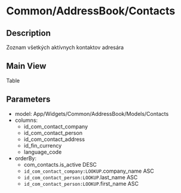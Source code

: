 # Common/AddressBook/Contacts

## Description

Zoznam všetkých aktívnych kontaktov adresára

## Main View

Table

## Parameters

* model: App/Widgets/Common/AddressBook/Models/Contacts
* columns:
  * id_com_contact_company
  * id_com_contact_person
  * id_com_contact_address
  * id_fin_currency
  * language_code
* orderBy: 
  * com_contacts.is_active DESC
  * `id_com_contact_company:LOOKUP`.company_name ASC
  * `id_com_contact_person:LOOKUP`.last_name ASC
  * `id_com_contact_person:LOOKUP`.first_name ASC
